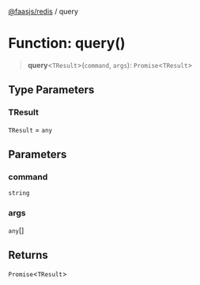 [@faasjs/redis](../README.md) / query

# Function: query()

> **query**\<`TResult`\>(`command`, `args`): `Promise`\<`TResult`\>

## Type Parameters

### TResult

`TResult` = `any`

## Parameters

### command

`string`

### args

`any`[]

## Returns

`Promise`\<`TResult`\>
